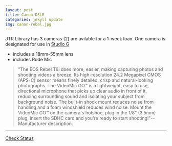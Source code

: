 ```yaml
---
layout: post
title: Canon DSLR
categories: jekyll update
img: canon-rebel.jpg
---
```


JTR Library has 3 cameras (2) are avilable for a 1-week loan.
One camera is designated for use in [Studio G](https://library.depaul.edu/technology/spaces/Pages/Studio-G.aspx)

* includes a 18mm-55mm lens
* includes Rode Mic

> "The EOS Rebel T6i does more, easier, making capturing photos and shooting videos a breeze. Its high-resolution 24.2 Megapixel CMOS (APS-C) sensor means finely detailed, crisp and natural-looking photographs. The VideoMic GO™ is a lightweight, easy to use, directional microphone that picks up clear audio in front of it, reducing surrounding sound and isolating your subject from background noise. The built-in shock mount reduces noise from handling and a foam windshield reduces wind noise. Mount the VideoMic GO™ on the camera's hotshoe, plug in the 1/8" (3.5mm) plug, insert the SDHC card and you're ready to start shooting!"--Manufacturer description. 
___
<a href="https://vufind.carli.illinois.edu/vf-dpu/Record/dpu_1254251" target="_blank" class="btn btn-primary btn-lg">Check Status</a>

